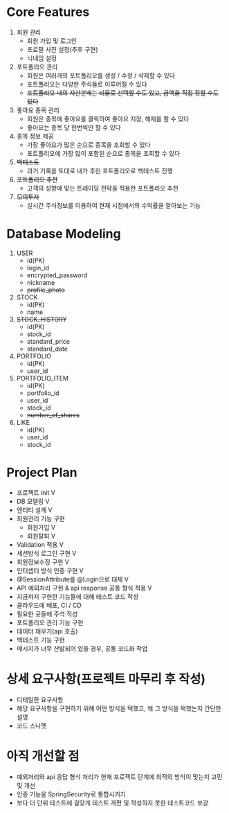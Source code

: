 # Core Features
1. 회원 관리
    - 회원 가입 및 로그인
    - 프로필 사진 설정(추후 구현)
    - 닉네임 설정
2. 포트폴리오 관리
    - 회원은 여러개의 포트폴리오를 생성 / 수정 / 삭제할 수 있다
    - 포트폴리오는 다양한 주식들로 이루어질 수 있다
    - ~~포트폴리오 내의 자산분배는 비율로 선택할 수도 있고, 금액을 직접 정할 수도 있다~~
3. 좋아요 종목 관리
    - 회원은 종목에 좋아요를 클릭하여 좋아요 지정, 해제를 할 수 있다
    - 좋아요는 종목 당 한번씩만 할 수 있다
4. 종목 정보 제공
    - 가장 좋아요가 많은 순으로 종목을 조회할 수 있다
    - 포트폴리오에 가장 많이 포함된 순으로 종목을 조회할 수 있다
5. ~~백테스트~~
    - 과거 기록을 토대로 내가 추린 포트폴리오로 백테스트 진행
6. ~~포트폴리오 추천~~
    - 고객의 성향에 맞는 트레이딩 전략을 적용한 포트폴리오 추천
7. ~~모의투자~~
    - 실시간 주식정보를 이용하여 현재 시점에서의 수익률을 알아보는 기능

# Database Modeling
1. USER
    - id(PK)
    - login_id
    - encrypted_password
    - nickname
    - ~~profile_photo~~
2. STOCK
    - id(PK)
    - name
3. ~~STOCK_HISTORY~~
    - id(PK)
    - stock_id
    - standard_price
    - standard_date
4. PORTFOLIO
    - id(PK)
    - user_id
5. PORTFOLIO_ITEM
    - id(PK)
    - portfolio_id
    - user_id
    - stock_id
    - ~~number_of_shares~~
6. LIKE
    - id(PK)
    - user_id
    - stock_id

# Project Plan
- 프로젝트 init V
- DB 모델링 V
- 엔티티 설계 V
- 회원관리 기능 구현
    - 회원가입 V
    - 회원탈퇴 V
- Validation 적용 V
- 세션방식 로그인 구현 V
- 회원정보수정 구현 V
- 인터셉터 방식 인증 구현 V
- @SessionAttribute를 @Login으로 대체 V
- API 예외처리 구현 & api response 공통 형식 적용 V
- 지금까지 구현한 기능들에 대해 테스트 코드 작성
- 클라우드에 배포, CI / CD
- 필요한 곳들에 주석 작성
- 포트폴리오 관리 기능 구현
- 데이터 채우기(api 호출)
- 백테스트 기능 구현
- 메시지가 너무 산발되어 있을 경우, 공통 코드화 작업

# 상세 요구사항(프로젝트 마무리 후 작성)
- 디테일한 요구사항
- 해당 요구사항을 구현하기 위해 어떤 방식을 택했고, 왜 그 방식을 택했는지 간단한 설명
- 코드 스니펫

# 아직 개선할 점
- 예외처리와 api 응답 형식 처리가 현재 프로젝트 단계에 최적의 방식이 맞는지 고민 및 개선
- 인증 기능을 SpringSecurity로 통합시키기
- 보다 더 단위 테스트에 걸맞게 테스트 개편 및 작성하지 못한 테스트코드 보강
